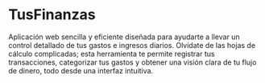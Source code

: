 # TusFinanzas
Aplicación web sencilla y eficiente diseñada para ayudarte a llevar un control detallado de tus gastos e ingresos diarios. Olvídate de las hojas de cálculo complicadas; esta herramienta te permite registrar tus transacciones, categorizar tus gastos y obtener una visión clara de tu flujo de dinero, todo desde una interfaz intuitiva.
